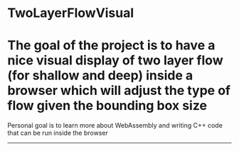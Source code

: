 # TwoLayerFlowVisual


The goal of the project is to have a nice visual display of
two layer flow (for shallow and deep) inside a browser
which will adjust the type of flow given the bounding box size
=======================

Personal goal is to learn more about WebAssembly and writing
C++ code that can be run inside the browser


-----------------------
